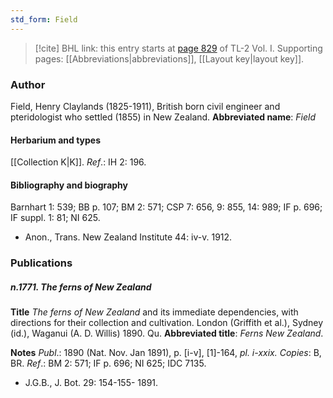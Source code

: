 ```yaml
---
std_form: Field
---
```


> [!cite] BHL link: this entry starts at [page 829](https://www.biodiversitylibrary.org/page/33120960) of TL-2 Vol. I.
> Supporting pages: [[Abbreviations|abbreviations]], [[Layout key|layout key]].

### Author

Field, Henry Claylands (1825-1911), British born civil engineer and pteridologist who settled (1855) in New Zealand. 
**Abbreviated name**: *Field*

#### Herbarium and types

[[Collection K|K]].
*Ref*.: IH 2: 196.

#### Bibliography and biography

Barnhart 1: 539; BB p. 107; BM 2: 571; CSP 7: 656, 9: 855, 14: 989; IF p. 696; IF suppl. 1: 81; NI 625.
- Anon., Trans. New Zealand Institute 44: iv-v. 1912.

### Publications

##### n.1771. The ferns of New Zealand

**Title**
*The ferns of New Zealand* and its immediate dependencies, with directions for their collection and cultivation. London (Griffith et al.), Sydney (id.), Waganui (A. D. Willis) 1890. Qu.
**Abbreviated title**: *Ferns New Zealand*.

**Notes**
*Publ*.: 1890 (Nat. Nov. Jan 1891), p. \[i-v\], \[1\]-164, *pl. i-xxix. Copies*: B, BR.
*Ref*.: BM 2: 571; IF p. 696; NI 625; IDC 7135.
- J.G.B., J. Bot. 29: 154-155- 1891.

